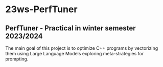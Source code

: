 # 23ws-PerfTuner
## PerfTuner - Practical in winter semester 2023/2024

The main goal of this project is to optimize C++ programs by vectorizing them using Large Language Models exploring meta-strategies for prompting.
